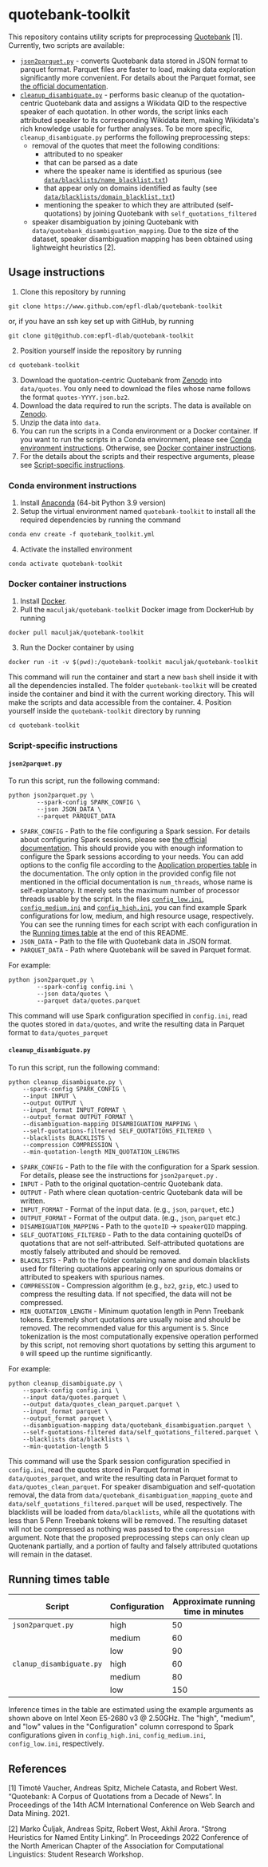 # quotebank-toolkit
This repository contains utility scripts for preprocessing [Quotebank](https://zenodo.org/record/4277311) [1]. Currently, two scripts are available:
- [`json2parquet.py`](#json2parquetpy) - converts Quotebank data stored in JSON format to parquet format. Parquet files are faster to load, making data exploration significantly more convenient. For details about the Parquet format, see [the official documentation](https://parquet.apache.org/docs/).
- [`cleanup_disambiguate.py`](#cleanup_disambiguatepy) - performs basic cleanup of the quotation-centric Quotebank data and assigns a Wikidata QID to the respective speaker of each quotation. In other words, the script links each attributed speaker to its corresponding Wikidata item, making Wikidata's rich knowledge usable for further analyses. To be more specific, `cleanup_disambiguate.py` performs the following preprocessing steps:
	- removal of the quotes that meet the following conditions:
		- attributed to no speaker
		- that can be parsed as a date
		- where the speaker name is identified as spurious (see [`data/blacklists/name_blacklist.txt`](https://github.com/epfl-dlab/quotebank-toolkit/blob/main/data/blacklists/name_blacklist.txt))
		- that appear only on domains identified as faulty (see [`data/blacklists/domain_blacklist.txt`](https://github.com/epfl-dlab/quotebank-toolkit/blob/main/data/blacklists/domain_blacklist.txt))
		- mentioning the speaker to which they are attributed (self-quotations) by joining Quotebank with `self_quotations_filtered`
	- speaker disambiguation by joining Quotebank with `data/quotebank_disambiguation_mapping`. Due to the size of the dataset, speaker disambiguation mapping has been obtained using lightweight heuristics [2].

## Usage instructions
1. Clone this repository by running
```
git clone https://www.github.com/epfl-dlab/quotebank-toolkit
```
or, if you have an ssh key set up with GitHub, by running
```
git clone git@github.com:epfl-dlab/quotebank-toolkit
```
2. Position yourself inside the repository by running
```
cd quotebank-toolkit
```
3. Download the quotation-centric Quotebank from [Zenodo](https://zenodo.org/record/4277311) into `data/quotes`. You only need to download the files whose name follows the format `quotes-YYYY.json.bz2`. 
4. Download the data required to run the scripts. The data is available on [Zenodo](https://zenodo.org/deposit/8033673).
5. Unzip the data into `data`.
6. You can run the scripts in a Conda environment or a Docker container. If you want to run the scripts in a Conda environment, please see [Conda environment instructions](#conda-environment-instructions). Otherwise, see [Docker container instructions](#docker-container-instructions).
7. For the details about the scripts and their respective arguments, please see [Script-specific instructions](#script-specific-instructions).

### Conda environment instructions
1. Install [Anaconda](https://www.anaconda.com/products/distribution#download-section) (64-bit Python 3.9 version)
2. Setup the virtual environment named `quotebank-toolkit` to install all the required dependencies by running the command

```
conda env create -f quotebank_toolkit.yml
```
4. Activate the installed environment
```
conda activate quotebank-toolkit
```

### Docker container instructions 
1. Install [Docker](https://docs.docker.com/get-docker/).
2. Pull the `maculjak/quotebank-toolkit` Docker image  from DockerHub by running
```
docker pull maculjak/quotebank-toolkit
```
3. Run the Docker container by using
```
docker run -it -v $(pwd):/quotebank-toolkit maculjak/quotebank-toolkit
```
This command will run the container and start a new `bash` shell inside it with all the dependencies installed. The folder `quotebank-toolkit` will be created inside the container and bind it with the current working directory. This will make the scripts and data accessible from the container.
4. Position yourself inside the `quotebank-toolkit` directory by running
```
cd quotebank-toolkit
```

### Script-specific instructions
#### `json2parquet.py`
To run this script, run the following command:

```
python json2parquet.py \
        --spark-config SPARK_CONFIG \
        --json JSON_DATA \
        --parquet PARQUET_DATA
```
- `SPARK_CONFIG` - Path to the file configuring a Spark session. For details about configuring Spark sessions, please see [the official documentation](https://spark.apache.org/docs/latest/configuration.html#application-properties). This should provide you with enough information to configure the Spark sessions according to your needs. You can add options to the config file according to the [Application properties table](https://spark.apache.org/docs/latest/configuration.html#application-properties) in the documentation. The only option in the provided config file not mentioned in the official documentation is `num_threads`, whose name is self-explanatory. It merely sets the maximum number of processor threads usable by the script. In the files [`config_low.ini`](https://github.com/epfl-dlab/quotebank-toolkit/blob/main/config_low.ini), [`config_medium.ini`](https://github.com/epfl-dlab/quotebank-toolkit/blob/main/config_medium.ini) and [`config_high.ini`](https://github.com/epfl-dlab/quotebank-toolkit/blob/main/config_high.ini), you can find example Spark configurations for low, medium, and high resource usage, respectively. You can see the running times for each script with each configuration in the [Running times table](#running-times-table) at the end of this README.
- `JSON_DATA` - Path to the file with Quotebank data in JSON format.
- `PARQUET_DATA` - Path where Quotebank will be saved in Parquet format. 

For example:
```
python json2parquet.py \
        --spark-config config.ini \
        --json data/quotes \
        --parquet data/quotes.parquet
```
This command will use Spark configuration specified in `config.ini`, read the quotes stored in `data/quotes`, and write the resulting data in Parquet format to `data/quotes_parquet`

#### `cleanup_disambiguate.py`
To run this script, run the following command:
```
python cleanup_disambiguate.py \
	--spark-config SPARK_CONFIG \
	--input INPUT \
	--output OUTPUT \
	--input_format INPUT_FORMAT \
	--output_format OUTPUT_FORMAT \
	--disambiguation-mapping DISAMBIGUATION_MAPPING \
	--self-quotations-filtered SELF_QUOTATIONS_FILTERED \
	--blacklists BLACKLISTS \
	--compression COMPRESSION \
	--min-quotation-length MIN_QUOTATION_LENGTHS
```
- `SPARK_CONFIG` - Path to the file with the configuration for a Spark session. For details, please see the instructions for `json2parquet.py` .  
- `INPUT` - Path to the original quotation-centric Quotebank data.
- `OUTPUT` - Path where clean quotation-centric Quotebank data will be written.
- `INPUT_FORMAT` - Format of the input data. (e.g., `json`, `parquet`, etc.)
- `OUTPUT_FORMAT` - Format of the output data. (e.g., `json`, `parquet` etc.)
- `DISAMBIGUATION_MAPPING` - Path to the `quoteID` $\rightarrow$ `speakerQID` mapping.
- `SELF_QUOTATIONS_FILTERED` - Path to the data containing quoteIDs of quotations that are not self-attributed. Self-attributed quotations are mostly falsely attributed and should be removed.
- `BLACKLISTS` - Path to the folder containing name and domain blacklists used for filtering quotations appearing only on spurious domains or attributed to speakers with spurious names.
- `COMPRESSION` - Compression algorithm (e.g., `bz2`, `gzip`, etc.) used to compress the resulting data. If not specified, the data will not be compressed.
- `MIN_QUOTATION_LENGTH` - Minimum quotation length in Penn Treebank tokens. Extremely short quotations are usually noise and should be removed. The recommended value for this argument is `5`. Since tokenization is the most computationally expensive operation performed by this script, not removing short quotations by setting this argument to `0` will speed up the runtime significantly.

For example:
```
python cleanup_disambiguate.py \
	--spark-config config.ini \
	--input data/quotes.parquet \
	--output data/quotes_clean_parquet.parquet \
	--input_format parquet \
	--output_format parquet \
	--disambiguation-mapping data/quotebank_disambiguation.parquet \
	--self-quotations-filtered data/self_quotations_filtered.parquet \
	--blacklists data/blacklists \
	--min-quotation-length 5
```
This command will use the Spark session configuration specified in `config.ini`, read the quotes stored in Parquet format in `data/quotes_parquet`, and write the resulting data in Parquet format to `data/quotes_clean_parquet`. For speaker disambiguation and self-quotation removal, the data from `data/quotebank_disambiguation_mapping_quote` and `data/self_quotations_filtered.parquet` will be used, respectively. The blacklists will be loaded from `data/blacklists`, while all the quotations with less than 5 Penn Treebank tokens will be removed. The resulting dataset will not be compressed as nothing was passed to the `compression` argument. Note that the proposed preprocessing steps can only clean up Quotenank partially, and a portion of faulty and falsely attributed quotations will remain in the dataset.

## Running times table
| Script                   | Configuration | Approximate running time in minutes  |
|--------------------------|---------------|--------------------------------------|
| `json2parquet.py`        | high          | 50                                   |
|                          | medium        | 60                                   |
|                          | low           | 90                                   |
| `clanup_disambiguate.py` | high          | 60                                   |
|                          | medium        | 80                                   |
|                          | low           | 150                                  |

Inference times in the table are estimated using the example arguments as shown above on Intel Xeon E5-2680 v3 @ 2.50GHz. The "high", "medium", and "low" values in the "Configuration" column correspond to Spark configurations given in `config_high.ini`, `config_medium.ini`, `config_low.ini`, respectively.

## References
[1] Timoté Vaucher, Andreas Spitz, Michele Catasta, and Robert West. “Quotebank: A Corpus of Quotations from a Decade of News”. In Proceedings of the 14th ACM International Conference on Web Search and Data Mining. 2021.

[2] Marko Čuljak, Andreas Spitz, Robert West, Akhil Arora. “Strong Heuristics for Named Entity Linking”. In Proceedings 2022 Conference of the North American Chapter of the Association for Computational Linguistics: Student Research Workshop.

